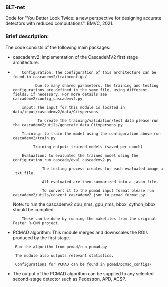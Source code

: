 ### BLT-net

Code for "You Better Look Twice: a new perspective for designing accurate detectors with reduced computations". BMVC, 2021.

### Brief description:
The code consists of the following main packages:
 - cascademv2: implementation of the CascadeMV2 first stage architecture.
 - 
           Configuration: The configuration of this architecture can be found in cascademv2/trainconfigs/
           
                 Due to many shared parameters, the training and testing configurations are defined in the same file, using different fields, if necessary. For more details see cascademv2/config_cascademv2.py
                 
           Input: The input for this module is located in data/input/cascademv2/data/Citypersons
           
                  To create the training/validation/test data please run the cascademv2/utils/generate_data_Citypersons.py
                  
           Training: to train the model using the configuration above run cascademv2/train.py
           
                Training output: trained models (saved per epoch)
                
           Evaluation: to evaluated the trained model using the configuration run cascade/eval_cascademv2.py
           
                    The testing process creates for each evaluated image a .txt file.
                    
                    All evaluated are then summarized into a jason file.
                    
                    To convert it to the pcmad input format please run cascademv2/utils/convert_cascademv2_json_to_pcmad_format.py  
                    

    Note: to run the cascademv2 cpu_nms, gpu_nms, bbox, cython_bbox should be complied.
    
           These can be done by running the makefiles from the original Faster R-CNN project.
 
 - PCMAD algorithm:
        This module merges and downscales the ROIs produced by the first stage.
        
        Run the algorithm from pcmad/run_pcmad.py
        
        The module also outputs relevant statistics.
        
        Configurations for PCMAD can be found in pcmad/pcmad_configs/                   
  
 - The output of the PCMAD algorithm can be supplied to any selected second-stage detector such as Pedestron, APD, ACSP.              
            





